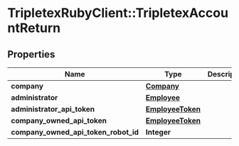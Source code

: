 # TripletexRubyClient::TripletexAccountReturn

## Properties
Name | Type | Description | Notes
------------ | ------------- | ------------- | -------------
**company** | [**Company**](Company.md) |  | [optional] 
**administrator** | [**Employee**](Employee.md) |  | [optional] 
**administrator_api_token** | [**EmployeeToken**](EmployeeToken.md) |  | [optional] 
**company_owned_api_token** | [**EmployeeToken**](EmployeeToken.md) |  | [optional] 
**company_owned_api_token_robot_id** | **Integer** |  | [optional] 


